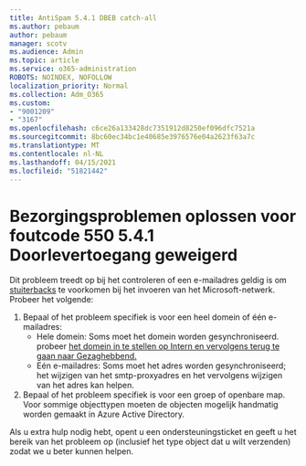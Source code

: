 ```yaml
---
title: AntiSpam 5.4.1 DBEB catch-all
ms.author: pebaum
author: pebaum
manager: scotv
ms.audience: Admin
ms.topic: article
ms.service: o365-administration
ROBOTS: NOINDEX, NOFOLLOW
localization_priority: Normal
ms.collection: Adm_O365
ms.custom:
- "9001209"
- "3167"
ms.openlocfilehash: c6ce26a133428dc7351912d8250ef096dfc7521a
ms.sourcegitcommit: 8bc60ec34bc1e40685e3976576e04a2623f63a7c
ms.translationtype: MT
ms.contentlocale: nl-NL
ms.lasthandoff: 04/15/2021
ms.locfileid: "51821442"
---
```

# <a name="fix-delivery-issues-for-error-code-550-541-relay-access-denied"></a>Bezorgingsproblemen oplossen voor foutcode 550 5.4.1 Doorlevertoegang geweigerd

Dit probleem treedt op bij het controleren of een e-mailadres geldig is om [stuiterbacks](https://docs.microsoft.com/exchange/mail-flow-best-practices/use-directory-based-edge-blocking) te voorkomen bij het invoeren van het Microsoft-netwerk. Probeer het volgende:

1. Bepaal of het probleem specifiek is voor een heel domein of één e-mailadres:
    - Hele domein: Soms moet het domein worden gesynchroniseerd. probeer [het domein in te stellen op Intern en vervolgens terug te gaan naar Gezaghebbend.](https://docs.microsoft.com/exchange/mail-flow-best-practices/manage-accepted-domains/manage-accepted-domains)
    - Eén e-mailadres: Soms moet het adres worden gesynchroniseerd; het wijzigen van het smtp-proxyadres en het vervolgens wijzigen van het adres kan helpen.
2. Bepaal of het probleem specifiek is voor een groep of openbare map. Voor sommige objecttypen moeten de objecten mogelijk handmatig worden gemaakt in Azure Active Directory.

Als u extra hulp nodig hebt, opent u een ondersteuningsticket en geeft u het bereik van het probleem op (inclusief het type object dat u wilt verzenden) zodat we u beter kunnen helpen.